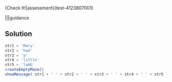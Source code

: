 
{Check It!|assessment}(test-4123807001)

|||guidance
## Solution

```javascript
str1 = 'Mary'
str2 = 'had'
str3 = 'a'
str4 = 'little'
str5 = 'lamb'
createEmptyMaze()
showMessage( str1 + ' ' + str2 + ' ' + str3 + ' ' + str4 + ' ' + str5 )
```
